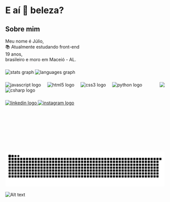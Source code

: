 <h1 align="left">E aí 👋 beleza?</h1>

<h2 align="left">Sobre mim</h2>

<p align="left">Meu nome é Júlio,
  <br>
📚 Atualmente estudando front-end
  <br>
  19 anos,
  <br>
  brasileiro e moro em Maceió - AL.</p>

###

<div align="left">
  <img src="https://github-readme-stats.vercel.app/api?username=jcesar0liveira&hide_title=false&hide_rank=false&show_icons=true&include_all_commits=true&count_private=true&disable_animations=false&theme=dracula&locale=en&hide_border=false" height="150" alt="stats graph"  />
  <img src="https://github-readme-stats.vercel.app/api/top-langs?username=jcesar0liveira&locale=en&hide_title=false&layout=compact&card_width=320&langs_count=5&theme=dracula&hide_border=false" height="150" alt="languages graph"  />
</div>

###

<img align="right" height="220" src="https://i.giphy.com/media/v1.Y2lkPTc5MGI3NjExcjNoZjR1aHo3MW94cnFqdmFycHZ2bTJwaGtqd2QxaTJmY3A3MXZydCZlcD12MV9pbnRlcm5hbF9naWZfYnlfaWQmY3Q9Zw/8uaOiZk0xg2Na/giphy.gif"  />

###

<div align="left">
  <img src="https://cdn.jsdelivr.net/gh/devicons/devicon/icons/javascript/javascript-original.svg" height="30" alt="javascript logo"  />
  <img width="12" />
  <img src="https://cdn.jsdelivr.net/gh/devicons/devicon/icons/html5/html5-original.svg" height="30" alt="html5 logo"  />
  <img width="12" />
  <img src="https://cdn.jsdelivr.net/gh/devicons/devicon/icons/css3/css3-original.svg" height="30" alt="css3 logo"  />
  <img width="12" />
  <img src="https://cdn.jsdelivr.net/gh/devicons/devicon/icons/python/python-original.svg" height="30" alt="python logo"  />
  <img width="12" />
  <img src="https://cdn.jsdelivr.net/gh/devicons/devicon/icons/csharp/csharp-original.svg" height="30" alt="csharp logo"  />
</div>

###

<div align="left">
  <a href="https://www.linkedin.com/in/juliosant0s/" target="_blank">
    <img src="https://img.shields.io/static/v1?message=LinkedIn&logo=linkedin&label=&color=0077B5&logoColor=white&labelColor=&style=for-the-badge" height="35" alt="linkedin logo"  />
  </a>
  <a href="https://www.instagram.com/jcesar_0liveira/" target="_blank">
    <img src="https://img.shields.io/static/v1?message=Instagram&logo=instagram&label=&color=E4405F&logoColor=white&labelColor=&style=for-the-badge" height="35" alt="instagram logo"  />
  </a>
</div>

<img src="https://raw.githubusercontent.com/iagomauricioo/iagomauricioo/output/snake.svg" alt="Snake animation" />

![Alt text](https://spotify-recently-played-readme.vercel.app/api?user=315rnt5m3srqweb34taepqx25xum)

